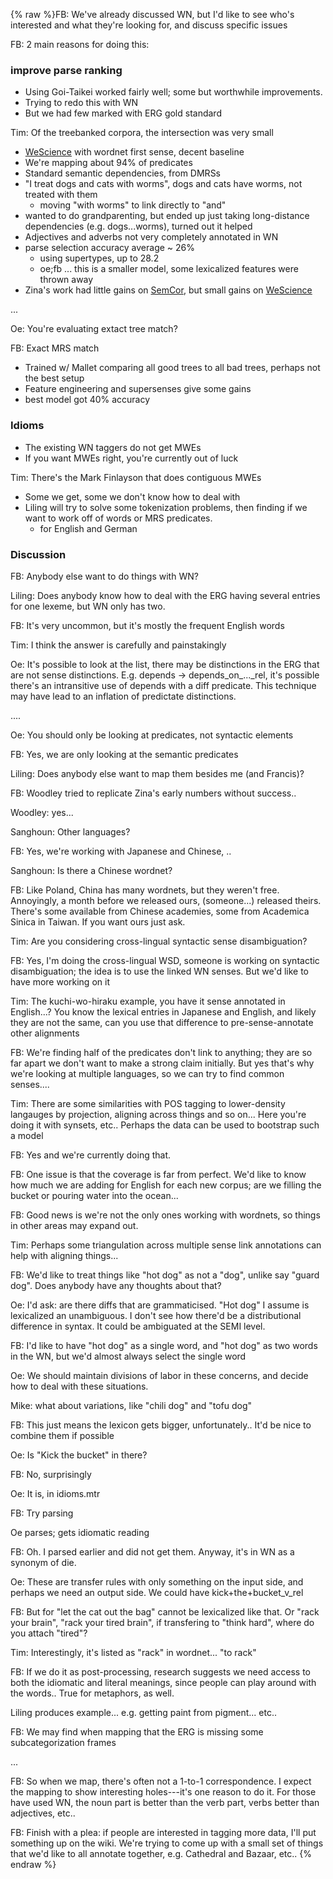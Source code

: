 {% raw %}FB: We've already discussed WN, but I'd like to see who's interested and
what they're looking for, and discuss specific issues

FB: 2 main reasons for doing this:

### improve parse ranking

- Using Goi-Taikei worked fairly well; some but worthwhile
improvements.
- Trying to redo this with WN
- But we had few marked with ERG gold standard

Tim: Of the treebanked corpora, the intersection was very small

- [WeScience](https://delph-in.github.io/docs/garage/WeScience) with wordnet first sense, decent baseline
- We're mapping about 94% of predicates
- Standard semantic dependencies, from DMRSs
- "I treat dogs and cats with worms", dogs and cats have worms, not
treated with them
  - moving "with worms" to link directly to "and"
- wanted to do grandparenting, but ended up just taking long-distance
dependencies (e.g. dogs...worms), turned out it helped
- Adjectives and adverbs not very completely annotated in WN
- parse selection accuracy average \~ 26%
  - using supertypes, up to 28.2
  - oe;fb ... this is a smaller model, some lexicalized features
were thrown away
- Zina's work had little gains on [SemCor](https://delph-in.github.io/docs/garage/SemCor), but small gains on
[WeScience](https://delph-in.github.io/docs/garage/WeScience)

...

Oe: You're evaluating extact tree match?

FB: Exact MRS match

- Trained w/ Mallet comparing all good trees to all bad trees, perhaps
not the best setup
- Feature engineering and supersenses give some gains
- best model got 40% accuracy

### Idioms

- The existing WN taggers do not get MWEs
- If you want MWEs right, you're currently out of luck

Tim: There's the Mark Finlayson that does contiguous MWEs

- Some we get, some we don't know how to deal with
- Liling will try to solve some tokenization problems, then finding if
we want to work off of words or MRS predicates.
  - for English and German

### Discussion

FB: Anybody else want to do things with WN?

Liling: Does anybody know how to deal with the ERG having several
entries for one lexeme, but WN only has two.

FB: It's very uncommon, but it's mostly the frequent English words

Tim: I think the answer is carefully and painstakingly

Oe: It's possible to look at the list, there may be distinctions in the
ERG that are not sense distinctions. E.g. depends -&gt;
depends\_on\_...\_rel, it's possible there's an intransitive use of
depends with a diff predicate. This technique may have lead to an
inflation of predictate distinctions.

....

Oe: You should only be looking at predicates, not syntactic elements

FB: Yes, we are only looking at the semantic predicates

Liling: Does anybody else want to map them besides me (and Francis)?

FB: Woodley tried to replicate Zina's early numbers without success..

Woodley: yes...

Sanghoun: Other languages?

FB: Yes, we're working with Japanese and Chinese, ..

Sanghoun: Is there a Chinese wordnet?

FB: Like Poland, China has many wordnets, but they weren't free.
Annoyingly, a month before we released ours, (someone...) released
theirs. There's some available from Chinese academies, some from
Academica Sinica in Taiwan. If you want ours just ask.

Tim: Are you considering cross-lingual syntactic sense disambiguation?

FB: Yes, I'm doing the cross-lingual WSD, someone is working on
syntactic disambiguation; the idea is to use the linked WN senses. But
we'd like to have more working on it

Tim: The kuchi-wo-hiraku example, you have it sense annotated in
English...? You know the lexical entries in Japanese and English, and
likely they are not the same, can you use that difference to
pre-sense-annotate other alignments

FB: We're finding half of the predicates don't link to anything; they
are so far apart we don't want to make a strong claim initially. But yes
that's why we're looking at multiple languages, so we can try to find
common senses....

Tim: There are some similarities with POS tagging to lower-density
langauges by projection, aligning across things and so on... Here you're
doing it with synsets, etc.. Perhaps the data can be used to bootstrap
such a model

FB: Yes and we're currently doing that.

FB: One issue is that the coverage is far from perfect. We'd like to
know how much we are adding for English for each new corpus; are we
filling the bucket or pouring water into the ocean...

FB: Good news is we're not the only ones working with wordnets, so
things in other areas may expand out.

Tim: Perhaps some triangulation across multiple sense link annotations
can help with aligning things...

FB: We'd like to treat things like "hot dog" as not a "dog", unlike say
"guard dog". Does anybody have any thoughts about that?

Oe: I'd ask: are there diffs that are grammaticised. "Hot dog" I assume
is lexicalized an unambiguous. I don't see how there'd be a
distributional difference in syntax. It could be ambiguated at the SEMI
level.

FB: I'd like to have "hot dog" as a single word, and "hot dog" as two
words in the WN, but we'd almost always select the single word

Oe: We should maintain divisions of labor in these concerns, and decide
how to deal with these situations.

Mike: what about variations, like "chili dog" and "tofu dog"

FB: This just means the lexicon gets bigger, unfortunately.. It'd be
nice to combine them if possible

Oe: Is "Kick the bucket" in there?

FB: No, surprisingly

Oe: It is, in idioms.mtr

FB: Try parsing

Oe parses; gets idiomatic reading

FB: Oh. I parsed earlier and did not get them. Anyway, it's in WN as a
synonym of die.

Oe: These are transfer rules with only something on the input side, and
perhaps we need an output side. We could have kick+the+bucket\_v\_rel

FB: But for "let the cat out the bag" cannot be lexicalized like that.
Or "rack your brain", "rack your tired brain", if transfering to "think
hard", where do you attach "tired"?

Tim: Interestingly, it's listed as "rack" in wordnet... "to rack"

FB: If we do it as post-processing, research suggests we need access to
both the idiomatic and literal meanings, since people can play around
with the words.. True for metaphors, as well.

Liling produces example... e.g. getting paint from pigment... etc..

FB: We may find when mapping that the ERG is missing some
subcategorization frames

...

FB: So when we map, there's often not a 1-to-1 correspondence. I expect
the mapping to show interesting holes---it's one reason to do it. For
those have used WN, the noun part is better than the verb part, verbs
better than adjectives, etc..

FB: Finish with a plea: if people are interested in tagging more data,
I'll put something up on the wiki. We're trying to come up with a small
set of things that we'd like to all annotate together, e.g. Cathedral
and Bazaar, etc..
<update date omitted for speed>{% endraw %}